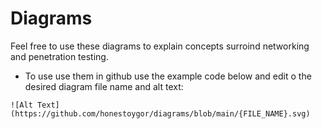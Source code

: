# Diagrams

Feel free to use these diagrams to explain concepts surroind networking and penetration testing. 
* To use use them in github use the example code below and edit o the desired diagram file name and alt text:
```
![Alt Text](https://github.com/honestoygor/diagrams/blob/main/{FILE_NAME}.svg)
```
